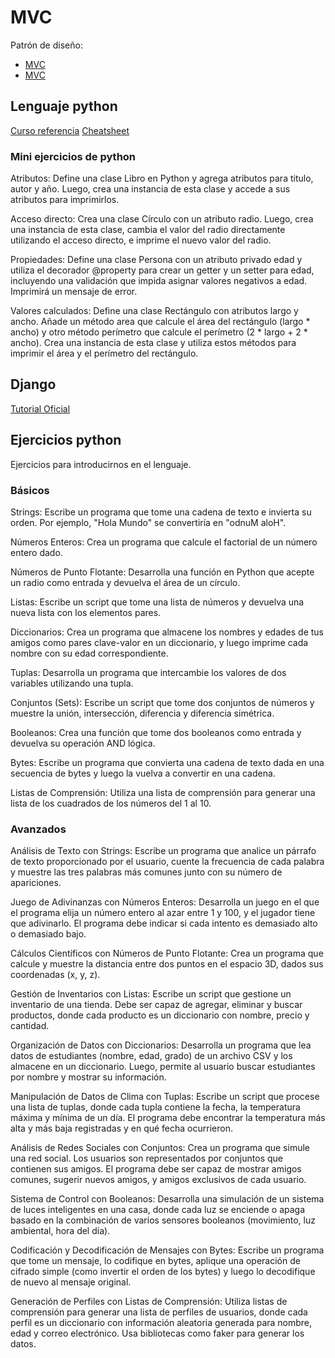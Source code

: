 # MVC

Patrón de diseño:

- [MVC](https://es.wikipedia.org/wiki/Modelo%E2%80%93vista%E2%80%93controlador)
- [MVC](https://www.geeksforgeeks.org/mvc-framework-introduction/)


## Lenguaje python

[Curso referencia](https://aprendepython.es/)
[Cheatsheet](https://quickref.me/python.html)

### Mini ejercicios de python

Atributos: Define una clase Libro en Python y agrega atributos para titulo, autor y año. Luego, crea una instancia de esta clase y accede a sus atributos para imprimirlos.

Acceso directo: Crea una clase Círculo con un atributo radio. Luego, crea una instancia de esta clase, cambia el valor del radio directamente utilizando el acceso directo, e imprime el nuevo valor del radio.

Propiedades: Define una clase Persona con un atributo privado edad y utiliza el decorador @property para crear un getter y un setter para edad, incluyendo una validación que impida asignar valores negativos a edad. Imprimirá un mensaje de error.

Valores calculados: Define una clase Rectángulo con atributos largo y ancho. Añade un método area que calcule el área del rectángulo (largo * ancho) y otro método perímetro que calcule el perímetro (2 * largo + 2 * ancho). Crea una instancia de esta clase y utiliza estos métodos para imprimir el área y el perímetro del rectángulo.

## Django

[Tutorial Oficial](https://www.djangoproject.com/)

## Ejercicios python

Ejercicios para introducirnos en el lenguaje.

### Básicos

Strings: Escribe un programa que tome una cadena de texto e invierta su orden. Por ejemplo, "Hola Mundo" se convertiría en "odnuM aloH".

Números Enteros: Crea un programa que calcule el factorial de un número entero dado.

Números de Punto Flotante: Desarrolla una función en Python que acepte un radio como entrada y devuelva el área de un círculo.

Listas: Escribe un script que tome una lista de números y devuelva una nueva lista con los elementos pares.

Diccionarios: Crea un programa que almacene los nombres y edades de tus amigos como pares clave-valor en un diccionario, y luego imprime cada nombre con su edad correspondiente.

Tuplas: Desarrolla un programa que intercambie los valores de dos variables utilizando una tupla.

Conjuntos (Sets): Escribe un script que tome dos conjuntos de números y muestre la unión, intersección, diferencia y diferencia simétrica.

Booleanos: Crea una función que tome dos booleanos como entrada y devuelva su operación AND lógica.

Bytes: Escribe un programa que convierta una cadena de texto dada en una secuencia de bytes y luego la vuelva a convertir en una cadena.

Listas de Comprensión: Utiliza una lista de comprensión para generar una lista de los cuadrados de los números del 1 al 10.

### Avanzados

Análisis de Texto con Strings: Escribe un programa que analice un párrafo de texto proporcionado por el usuario, cuente la frecuencia de cada palabra y muestre las tres palabras más comunes junto con su número de apariciones.

Juego de Adivinanzas con Números Enteros: Desarrolla un juego en el que el programa elija un número entero al azar entre 1 y 100, y el jugador tiene que adivinarlo. El programa debe indicar si cada intento es demasiado alto o demasiado bajo.

Cálculos Científicos con Números de Punto Flotante: Crea un programa que calcule y muestre la distancia entre dos puntos en el espacio 3D, dados sus coordenadas (x, y, z).

Gestión de Inventarios con Listas: Escribe un script que gestione un inventario de una tienda. Debe ser capaz de agregar, eliminar y buscar productos, donde cada producto es un diccionario con nombre, precio y cantidad.

Organización de Datos con Diccionarios: Desarrolla un programa que lea datos de estudiantes (nombre, edad, grado) de un archivo CSV y los almacene en un diccionario. Luego, permite al usuario buscar estudiantes por nombre y mostrar su información.

Manipulación de Datos de Clima con Tuplas: Escribe un script que procese una lista de tuplas, donde cada tupla contiene la fecha, la temperatura máxima y mínima de un día. El programa debe encontrar la temperatura más alta y más baja registradas y en qué fecha ocurrieron.

Análisis de Redes Sociales con Conjuntos: Crea un programa que simule una red social. Los usuarios son representados por conjuntos que contienen sus amigos. El programa debe ser capaz de mostrar amigos comunes, sugerir nuevos amigos, y amigos exclusivos de cada usuario.

Sistema de Control con Booleanos: Desarrolla una simulación de un sistema de luces inteligentes en una casa, donde cada luz se enciende o apaga basado en la combinación de varios sensores booleanos (movimiento, luz ambiental, hora del día).

Codificación y Decodificación de Mensajes con Bytes: Escribe un programa que tome un mensaje, lo codifique en bytes, aplique una operación de cifrado simple (como invertir el orden de los bytes) y luego lo decodifique de nuevo al mensaje original.

Generación de Perfiles con Listas de Comprensión: Utiliza listas de comprensión para generar una lista de perfiles de usuarios, donde cada perfil es un diccionario con información aleatoria generada para nombre, edad y correo electrónico. Usa bibliotecas como faker para generar los datos.


